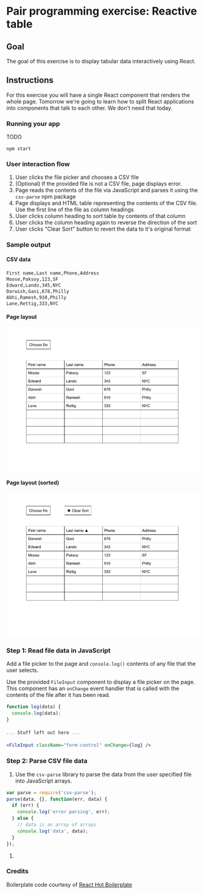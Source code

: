 # Pair programming exercise: Reactive table

## Goal

The goal of this exercise is to display tabular data interactively using React.

## Instructions

For this exercise you will have a single React component that renders the
whole page. Tomorrow we're going to learn how to split React applications
into components that talk to each other. We don't need that today.

### Running your app

TODO

```
npm start
```

### User interaction flow

1. User clicks the file picker and chooses a CSV file
1. (Optional) If the provided file is not a CSV file, page displays error.
1. Page reads the contents of the file via JavaScript and parses it using the
   `csv-parse` npm package
1. Page displays and HTML table representing the contents of the CSV file.
   Use the first line of the file as column headings
1. User clicks column heading to sort table by contents of that column
1. User clicks the column heading again to reverse the direction of the
   sort
1. User clicks "Clear Sort" button to revert the data to it's original format

### Sample output

#### CSV data

```csv
First name,Last name,Phone,Address
Moose,Paksoy,123,SF
Edward,Lando,345,NYC
Darwish,Gani,678,Philly
Abhi,Ramesh,910,Philly
Lane,Rettig,333,NYC
```

#### Page layout

![](img/layout.png)

#### Page layout (sorted)

![](img/layout-sort.png)

### Step 1: Read file data in JavaScript

Add a file picker to the page and `console.log()`  contents of any file
that the user selects.

Use the provided `FileInput` component to display a file picker on the page.
This component has an `onChange` event handler that is called with the contents
of the file after it has been read.

```jsx
function log(data) {
  console.log(data);
}

... Stuff left out here ...

<FileInput className="form-control" onChange={log} />
```

### Step 2: Parse CSV file data

1. Use the `csv-parse` library to parse the data from the user specified file
   into JavaScript arrays.

  ```javascript
  var parse = require('csv-parse');
  parse(data, {}, function(err, data) {
    if (err) {
      console.log('error parsing', err);
    } else {
      // data is an array of arrays
      console.log('data', data);
    }
  });
  ```

1.

### Credits

Boilerplate code courtesy of
[React Hot Boilerplate](https://github.com/gaearon/react-hot-boilerplate)
